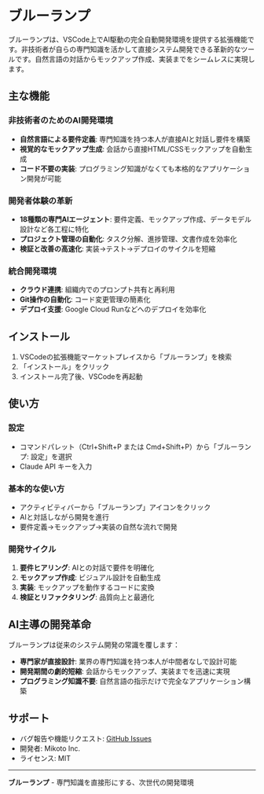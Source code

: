 # ブルーランプ

ブルーランプは、VSCode上でAI駆動の完全自動開発環境を提供する拡張機能です。非技術者が自らの専門知識を活かして直接システム開発できる革新的なツールです。自然言語の対話からモックアップ作成、実装までをシームレスに実現します。

## 主な機能

### 非技術者のためのAI開発環境
- **自然言語による要件定義**: 専門知識を持つ本人が直接AIと対話し要件を構築
- **視覚的なモックアップ生成**: 会話から直接HTML/CSSモックアップを自動生成
- **コード不要の実装**: プログラミング知識がなくても本格的なアプリケーション開発が可能

### 開発者体験の革新
- **18種類の専門AIエージェント**: 要件定義、モックアップ作成、データモデル設計など各工程に特化
- **プロジェクト管理の自動化**: タスク分解、進捗管理、文書作成を効率化
- **検証と改善の高速化**: 実装→テスト→デプロイのサイクルを短縮

### 統合開発環境
- **クラウド連携**: 組織内でのプロンプト共有と再利用
- **Git操作の自動化**: コード変更管理の簡素化
- **デプロイ支援**: Google Cloud Runなどへのデプロイを効率化

## インストール

1. VSCodeの拡張機能マーケットプレイスから「ブルーランプ」を検索
2. 「インストール」をクリック
3. インストール完了後、VSCodeを再起動

## 使い方

### 設定
- コマンドパレット（Ctrl+Shift+P または Cmd+Shift+P）から「ブルーランプ: 設定」を選択
- Claude API キーを入力

### 基本的な使い方
- アクティビティバーから「ブルーランプ」アイコンをクリック
- AIと対話しながら開発を進行
- 要件定義→モックアップ→実装の自然な流れで開発

### 開発サイクル
1. **要件ヒアリング**: AIとの対話で要件を明確化
2. **モックアップ作成**: ビジュアル設計を自動生成
3. **実装**: モックアップを動作するコードに変換
4. **検証とリファクタリング**: 品質向上と最適化

## AI主導の開発革命

ブルーランプは従来のシステム開発の常識を覆します：

- **専門家が直接設計**: 業界の専門知識を持つ本人が中間者なしで設計可能
- **開発期間の劇的短縮**: 会話からモックアップ、実装までを迅速に実現
- **プログラミング知識不要**: 自然言語の指示だけで完全なアプリケーション構築

## サポート

- バグ報告や機能リクエスト: [GitHub Issues](https://github.com/yamatovision/GeniusAPP/issues)
- 開発者: Mikoto Inc.
- ライセンス: MIT

---

**ブルーランプ** - 専門知識を直接形にする、次世代の開発環境